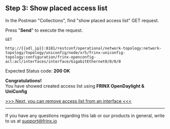 ## Step 3: Show placed access list

In the Postman "Collections", find "show placed access list" GET request.


Press "**Send**" to execute the request.

```
GET

http://{{odl_ip}}:8181/restconf/operational/network-topology:network-topology/topology/uniconfig/node/xr5/frinx-uniconfig-topology:configuration/frinx-openconfig-acl:acl/interfaces/interface/GigabitEthernet0/0/0/0
```

Expected Status code: **200 OK**

**Congratulations!** <br>
You have showed created access list using **FRINX OpenDaylight & UniConfig**

[>>> Next, you can remove access list from an interface <<<](11.md)

---
If you have any questions regarding this lab or our products in general, write to us at [support@frinx.io](mailto:support@frinx.io)